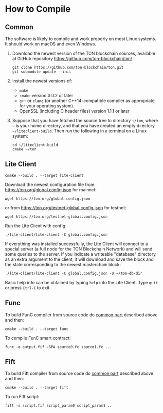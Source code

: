 # How to Compile

## Common

The software is likely to compile and work properly on most Linux systems. It should work on macOS and even Windows.

1) Download the newest version of the TON blockchain sources, available at GitHub repository https://github.com/ton-blockchain/ton/ :

    ```
    git clone https://github.com/ton-blockchain/ton.git
    git submodule update --init
    ```

2) Install the newest versions of:
    - `make`
    - `cmake` version 3.0.2 or later
   - `g++` or `clang` (or another C++14-compatible compiler as appropriate for your operating system).
    - OpenSSL (including C header files) version 1.1.1 or later

3) Suppose that you have fetched the source tree to directory `~/ton`, where `~` is your home directory, and that you have created an empty directory `~/liteclient-build`. Then run the following in a terminal on a Linux system:

    ```
    cd ~/liteclient-build
    cmake ~/ton
    ```

## Lite Client

```
cmake --build . --target lite-client
```

Download the newest configuration file from https://ton.org/global.config.json for mainnet:

```
wget https://ton.org/global.config.json
```

or from https://ton.org/testnet-global.config.json for testnet:

```
wget https://ton.org/testnet-global.config.json
```

Run the Lite Client with config:

```
./lite-client/lite-client -C global.config.json
```

If everything was installed successfully, the Lite Client will connect to a special server (a full node for the TON Blockchain Network) and will send some queries to the server.
If you indicate a writeable "database" directory as an extra argument to the client, it will download and save the block and the state corresponding to the newest masterchain block:

```
./lite-client/lite-client -C global.config.json -D ~/ton-db-dir
```

Basic help info can be obtained by typing `help` into the Lite Client. Type `quit` or press `Ctrl-C` to exit.


## Func

To build FunC compiler from source code do [common part](/develop/howto/compile.md#Common) described above and then: 

```
cmake --build . --target func
```

To compile FunC smart contract:

```
func -o output.fif -SPA source0.fc source1.fc ...
```

## Fift

To build Fift compiler from source code do [common part](/develop/howto/compile.md#Common) described above and then:

```
cmake --build . --target fift
```

To run Fift script:

```
fift -s script.fif script_param0 script_param1 ..
```
